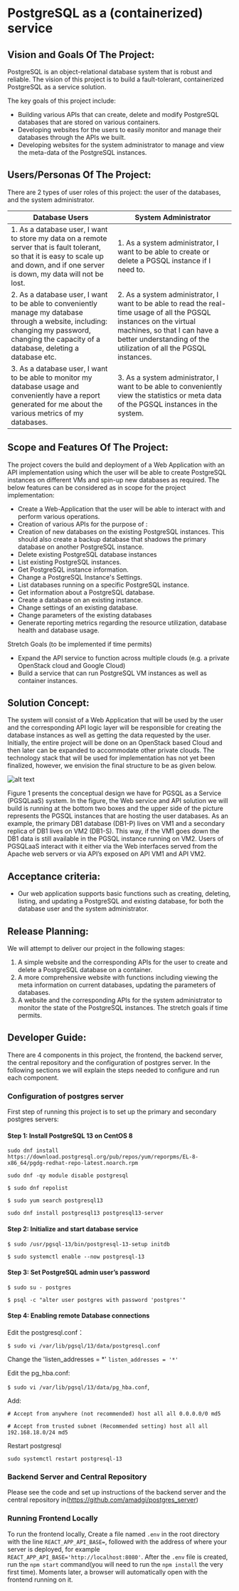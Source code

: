 # PostgreSQL as a (containerized) service


## Vision and Goals Of The Project:

PostgreSQL is an object-relational database system that is robust and reliable. The vision of this project is to build a fault-tolerant, containerized PostgreSQL as a service solution.

The key goals of this project include:
 
* Building various APIs that can create, delete and modify PostgreSQL databases that are stored on various containers. 
* Developing websites for the users to easily monitor and manage their databases through the APIs we built. 
* Developing websites for the system administrator to manage and view the meta-data of the PostgreSQL instances. 

## Users/Personas Of The Project:

There are 2 types of user roles of this project: the user of the databases, and the system administrator. 

| Database Users | System Administrator |
|----------------|----------------------|
| 1. As a database user, I want to store my data on a remote server that is fault tolerant, so that it is easy to scale up and down, and if one server is down, my data will not be lost.| 1. As a system administrator, I want to be able to create or delete a PGSQL instance if I need to.|
| 2. As a database user, I want to be able to conveniently manage my database through a website, including: changing my password, changing the capacity of a database, deleting a database etc. | 2. As a system administrator, I want to be able to read the real-time usage of all the PGSQL instances on the virtual machines, so that I can have a better understanding of the utilization of all the PGSQL instances.|
| 3. As a database user, I want to be able to monitor my database usage and conveniently have a report generated for me about the various metrics of my databases. | 3. As a system administrator, I want to be able to conveniently view the statistics or meta data of the PGSQL instances in the system.|


## Scope and Features Of The Project:

The project covers the build and deployment of a Web Application with an API implementation using which the user will be able to create PostgreSQL instances on different VMs and spin-up new databases as required. The below features can be considered as in scope for the project implementation:

* Create a Web-Application that the user will be able to interact with and perform various operations.
* Creation of various APIs for the purpose of :
* Creation of new databases on the existing PostgreSQL instances. This should also create a backup database that shadows the primary database on another PostgreSQL instance.
* Delete existing PostgreSQL database instances
* List existing PostgreSQL instances.
* Get PostgreSQL instance information.
* Change a PostgreSQL Instance's Settings.
* List databases running on a specific PostgreSQL instance.
* Get information about a PostgreSQL database.
* Create a database on an existing instance.
* Change settings of an existing database. 
* Change parameters of the existing databases
* Generate reporting metrics regarding the resource utilization, database health and database usage.

Stretch Goals (to be implemented if time permits)

* Expand the API service to function across multiple clouds (e.g. a private OpenStack cloud and Google Cloud)
* Build a service that can run PostgreSQL VM instances as well as container instances. 


## Solution Concept:

The system will consist of a Web Application that will be used by the user and the corresponding API logic layer will be responsible for creating the database instances as well as getting the data requested by the user. Initially, the entire project will be done on an OpenStack based Cloud and then later can be expanded to accommodate other private clouds. The technology stack that will be used for implementation has not yet been finalized, however, we envision the final structure to be as given below.

![alt text][figure 1]

[figure 1]: https://github.com/libing-milly/cs6620_postgresql/blob/main/diagram.png "Logo Title Text 2"

Figure 1 presents the conceptual design we have for PGSQL as a Service (PGSQLaaS) system. In the figure, the Web service and API solution we will build is running at the bottom two boxes and the upper side of the picture represents the PGSQL instances that are hosting the user databases. As an example, the primary DB1 database (DB1-P) lives on VM1 and a secondary replica of DB1 lives on VM2 (DB1-S). This way, if the VM1 goes down the DB1 data is still available in the PGSQL instance running on VM2. Users of PGSQLaaS interact with it either via the Web interfaces served from the Apache web servers or via API’s exposed on API VM1 and API VM2.



## Acceptance criteria:
*  Our web application supports basic functions such as creating, deleting, listing, and updating a PostgreSQL and existing database, for both the database user and the system administrator.

## Release Planning:

We will attempt to deliver our project in the following stages:

1. A simple website and the corresponding APIs for the user to create and delete a PostgreSQL database on a container.
2. A more comprehensive website with functions including viewing the meta information on current databases, updating the parameters of databases.
3. A website and the corresponding APIs for the system administrator to monitor the state of the PostgreSQL instances.
The stretch goals if time permits.


## Developer Guide:

There are 4 components in this project, the frontend, the backend server, the central repository and the configuration of postgres server. In the following sections we will explain the steps needed to configure and run each component.

### Configuration of postgres server

First step of running this project is to set up the primary and secondary postgres servers:

#### Step 1: Install PostgreSQL 13 on CentOS 8 

`sudo dnf install https://download.postgresql.org/pub/repos/yum/reporpms/EL-8-x86_64/pgdg-redhat-repo-latest.noarch.rpm`

`sudo dnf -qy module disable postgresql`

`$ sudo dnf repolist`

`$ sudo yum search postgresql13`

`sudo dnf install postgresql13 postgresql13-server`

#### Step 2: Initialize and start database service

`$ sudo /usr/pgsql-13/bin/postgresql-13-setup initdb`

`$ sudo systemctl enable --now postgresql-13`

#### Step 3: Set PostgreSQL admin user’s password

`$ sudo su - postgres `

`$ psql -c "alter user postgres with password 'postgres'"`

#### Step 4: Enabling remote Database connections

Edit the postgresql.conf：

`$ sudo vi /var/lib/pgsql/13/data/postgresql.conf`

Change the 'listen_addresses = *'
`listen_addresses = '*'`

Edit the pg_hba.conf:

`$ sudo vi /var/lib/pgsql/13/data/pg_hba.conf`, 

Add:

`# Accept from anywhere (not recommended)
host all all 0.0.0.0/0 md5`

`# Accept from trusted subnet (Recommended setting)
host all all 192.168.18.0/24 md5`

Restart postgresql

`sudo systemctl restart postgresql-13`

### Backend Server and Central Repository

Please see the code and set up instructions of the backend server and the central repository in(https://github.com/amadgi/postgres_server)

### Running Frontend Locally

To run the frontend locally, Create a file named `.env` in the root directory with the line `REACT_APP_API_BASE=`, followed with the address of where your server is deployed, for example `REACT_APP_API_BASE='http://localhost:8080'`.
After the `.env` file is created, run the `npm start` command(you will need to run the `npm install` the very first time). Moments later, a browser will automatically open with the frontend running on it.
